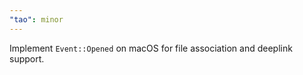 ```yaml
---
"tao": minor
---
```


Implement `Event::Opened` on macOS for file association and deeplink support.
